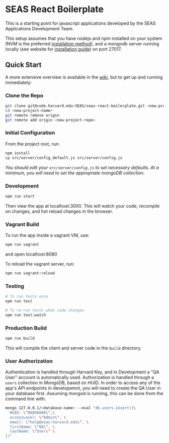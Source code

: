 # SEAS React Boilerplate

This is a starting point for javascript applications developed by the SEAS Applications Development Team.

This setup assumes that you have nodejs and npm installed on your system (NVM is the preferred [installation method](https://github.com/creationix/nvm)), and a mongodb server running locally (see website for [installation guide](https://docs.mongodb.com/manual/installation/)) on port 27017.

## Quick Start

A more extensive overview is available in the [wiki](https://code.harvard.edu/SEAS/seas-react-boilerplate/wiki), but to get up and running immediately:

### Clone the Repo

```bash
git clone git@code.harvard.edu:SEAS/seas-react-boilerplate.git <new-project-name>
cd <new-project-name>
git remote remove origin
git remote add origin <new-project-repo>
```

### Initial Configuration

From the project root, run:

```bash
npm install
cp src/server/config_default.js src/server/config.js
```

_You should edit your `src/server/config.js` to set necessary defaults. At a minimum, you will need to set the appropriate mongoDB collection._

### Development

```bash
npm run start
```

Then view the app at localhost:3000. This will watch your code, recompile on changes, and hot reload changes in the browser.

### Vagrant Build

To run the app inside a vagrant VM, use:

```bash
npm run vagrant
```

and open localhost:8080

To reload the vagrant server, run:

```bash
npm run vagrant:reload
```

### Testing

```bash
# To run tests once
npm run test

# To re-run tests when code changes
npm run test:watch
```

### Production Build

```bash
npm run build
```

This will compile the client and server code in the `build` directory.

### User Authorization

Authentication is handled through Harvard Key, and in Development a "QA User" account is automatically used. Authorization is handled through a `users` collection in MongoDB, based on HUID. In order to access any of the app's API endpoints in developemnt, you will need to create the QA User in your database first. Assuming mongod is running, this can be done from the command line with:

```bash
mongo 127.0.0.1/<database-name> --eval "db.users.insert({\
  HUID: \"88888888\",\
  accessLevel: \"Admin\", \
  email: \"help@seas.harvard.edu\", \
  firstName: \"QA\", \
  lastName: \"User\" \
})"
```
